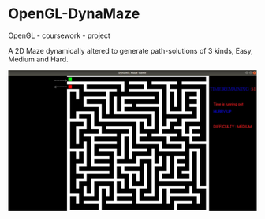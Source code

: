 # OpenGL-DynaMaze
OpenGL - coursework - project

A 2D Maze dynamically altered to generate path-solutions of 3 kinds, Easy, Medium  and Hard.

![Maze Screen](maze.jpg)
